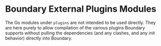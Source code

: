 # Boundary External Plugins Modules

The Go modules under `plugins` are not intended to be used directly. They are
here purely to allow compilation of the various plugins Boundary supports
without pulling the dependencies (and any clashes, and any init behavior)
directly into Boundary.
